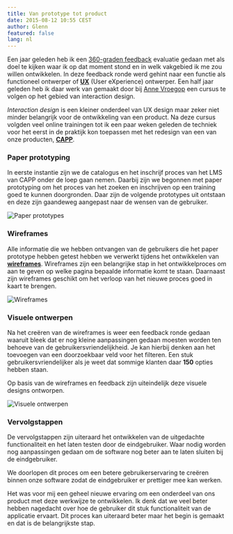 ```yaml
---
title: Van prototype tot product
date: 2015-08-12 10:55 CEST
author: Glenn
featured: false
lang: nl
---
```


Een jaar geleden heb ik een [360-graden feedback](http://360feedback.io) evaluatie gedaan met als doel te kijken waar ik op dat moment stond en in welk vakgebied ik me zou willen ontwikkelen. In deze feedback ronde werd gehint naar een functie als functioneel ontwerper of __[UX](https://en.wikipedia.org/wiki/User_experience_design)__ (User eXperience) ontwerper. Een half jaar geleden heb ik daar werk van gemaakt door bij [Anne Vroegop](https://twitter.com/annevroegop) een cursus te volgen op het gebied van interaction design.

_Interaction design_ is een kleiner onderdeel van UX design maar zeker niet minder belangrijk voor de ontwikkeling van een product. Na deze cursus volgden veel online trainingen tot ik een paar weken geleden de techniek voor het eerst in de praktijk kon toepassen met het redesign van een van onze producten, __[CAPP](/capp)__.

### Paper prototyping

In eerste instantie zijn we de catalogus en het inschrijf proces van het LMS van CAPP onder de loep gaan nemen. Daarbij zijn we begonnen met paper prototyping om het proces van het zoeken en inschrijven op een training goed te kunnen doorgronden. Daar zijn de volgende prototypes uit ontstaan en deze zijn gaandeweg aangepast naar de wensen van de gebruiker.

![Paper prototypes](/images/blog/paper-prototypes.jpg)

### Wireframes

Alle informatie die we hebben ontvangen van de gebruikers die het paper prototype hebben getest hebben we verwerkt tijdens het ontwikkelen van __[wireframes](https://en.wikipedia.org/wiki/Website_wireframe)__. Wireframes zijn een belangrijke stap in het ontwikkelproces om aan te geven op welke pagina bepaalde informatie komt te staan. Daarnaast zijn wireframes geschikt om het verloop van het nieuwe proces goed in kaart te brengen.

![Wireframes](/images/blog/wireframes.jpg)

### Visuele ontwerpen

Na het creëren van de wireframes is weer een feedback ronde gedaan waaruit bleek dat er nog kleine aanpassingen gedaan moesten worden ten behoeve van de gebruikersvriendelijkheid. Je kan hierbij denken aan het toevoegen van een doorzoekbaar veld voor het filteren. Een stuk gebruikersvriendelijker als je weet dat sommige klanten daar __150__ opties hebben staan.

Op basis van de wireframes en feedback zijn uiteindelijk deze visuele designs ontworpen.

![Visuele ontwerpen](/images/blog/visual-designs.jpg)

### Vervolgstappen

De vervolgstappen zijn uiteraard het ontwikkelen van de uitgedachte functionaliteit en het laten testen door de eindgebruiker. Waar nodig worden nog aanpassingen gedaan om de software nog beter aan te laten sluiten bij de eindgebruiker.

We doorlopen dit proces om een betere gebruikerservaring te creëren binnen onze software zodat de eindgebruiker er prettiger mee kan werken.

Het was voor mij een geheel nieuwe ervaring om een onderdeel van ons product met deze werkwijze te ontwikkelen. Ik denk dat we veel beter hebben nagedacht over hoe de gebruiker dit stuk functionaliteit van de applicatie ervaart. Dit proces kan uiteraard beter maar het begin is gemaakt en dat is de belangrijkste stap.
